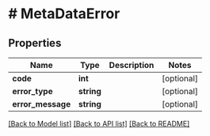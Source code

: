 # # MetaDataError

## Properties

Name | Type | Description | Notes
------------ | ------------- | ------------- | -------------
**code** | **int** |  | [optional] 
**error_type** | **string** |  | [optional] 
**error_message** | **string** |  | [optional] 

[[Back to Model list]](../../README.md#documentation-for-models) [[Back to API list]](../../README.md#documentation-for-api-endpoints) [[Back to README]](../../README.md)


